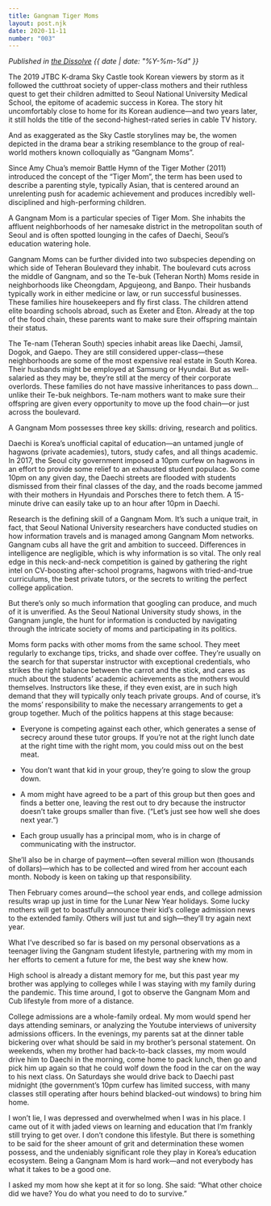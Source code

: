 ```yaml
---
title: Gangnam Tiger Moms
layout: post.njk
date: 2020-11-11
number: "003"
---
```


*Published in [the Dissolve](https://thedissolve.kr/) {{ date | date: "%Y-%m-%d" }}*

The 2019 JTBC K-drama Sky Castle took Korean viewers by storm as it followed the cutthroat society of upper-class mothers and their ruthless quest to get their children admitted to Seoul National University Medical School, the epitome of academic success in Korea. The story hit uncomfortably close to home for its Korean audience—and two years later, it still holds the title of the second-highest-rated series in cable TV history.

And as exaggerated as the Sky Castle storylines may be, the women depicted in the drama bear a striking resemblance to the group of real-world mothers known colloquially as “Gangnam Moms”.

Since Amy Chua’s memoir Battle Hymn of the Tiger Mother (2011) introduced the concept of the “Tiger Mom”, the term has been used to describe a parenting style, typically Asian, that is centered around an unrelenting push for academic achievement and produces incredibly well-disciplined and high-performing children.

A Gangnam Mom is a particular species of Tiger Mom. She inhabits the affluent neighborhoods of her namesake district in the metropolitan south of Seoul and is often spotted lounging in the cafes of Daechi, Seoul’s education watering hole.

Gangnam Moms can be further divided into two subspecies depending on which side of Teheran Boulevard they inhabit. The boulevard cuts across the middle of Gangnam, and so the Te-buk (Teheran North) Moms reside in neighborhoods like Cheongdam, Apgujeong, and Banpo. Their husbands typically work in either medicine or law, or run successful businesses. These families hire housekeepers and fly first class. The children attend elite boarding schools abroad, such as Exeter and Eton. Already at the top of the food chain, these parents want to make sure their offspring maintain their status.

The Te-nam (Teheran South) species inhabit areas like Daechi, Jamsil, Dogok, and Gaepo. They are still considered upper-class—these neighborhoods are some of the most expensive real estate in South Korea. Their husbands might be employed at Samsung or Hyundai. But as well-salaried as they may be, they’re still at the mercy of their corporate overlords. These families do not have massive inheritances to pass down... unlike their Te-buk neighbors. Te-nam mothers want to make sure their offspring are given every opportunity to move up the food chain—or just across the boulevard.

A Gangnam Mom possesses three key skills: driving, research and politics.

Daechi is Korea’s unofficial capital of education—an untamed jungle of hagwons (private academies), tutors, study cafes, and all things academic. In 2017, the Seoul city government imposed a 10pm curfew on hagwons in an effort to provide some relief to an exhausted student populace. So come 10pm on any given day, the Daechi streets are flooded with students dismissed from their final classes of the day, and the roads become jammed with their mothers in Hyundais and Porsches there to fetch them. A 15-minute drive can easily take up to an hour after 10pm in Daechi.

Research is the defining skill of a Gangnam Mom. It’s such a unique trait, in fact, that Seoul National University researchers have conducted studies on how information travels and is managed among Gangnam Mom networks. Gangnam cubs all have the grit and ambition to succeed. Differences in intelligence are negligible, which is why information is so vital. The only real edge in this neck-and-neck competition is gained by gathering the right intel on CV-boosting after-school programs, hagwons with tried-and-true curriculums, the best private tutors, or the secrets to writing the perfect college application.

But there’s only so much information that googling can produce, and much of it is unverified. As the Seoul National University study shows, in the Gangnam jungle, the hunt for information is conducted by navigating through the intricate society of moms and participating in its politics.

Moms form packs with other moms from the same school. They meet regularly to exchange tips, tricks, and shade over coffee. They’re usually on the search for that superstar instructor with exceptional credentials, who strikes the right balance between the carrot and the stick, and cares as much about the students’ academic achievements as the mothers would themselves. Instructors like these, if they even exist, are in such high demand that they will typically only teach private groups. And of course, it’s the moms’ responsibility to make the necessary arrangements to get a group together. Much of the politics happens at this stage because:

- Everyone is competing against each other, which generates a sense of secrecy around these tutor groups. If you’re not at the right lunch date at the right time with the right mom, you could miss out on the best meat.

- You don’t want that kid in your group, they’re going to slow the group down.

- A mom might have agreed to be a part of this group but then goes and finds a better one, leaving the rest out to dry because the instructor doesn’t take groups smaller than five. (“Let’s just see how well she does next year.”)

- Each group usually has a principal mom, who is in charge of communicating with the instructor.

She’ll also be in charge of payment—often several million won (thousands of dollars)—which has to be collected and wired from her account each month. Nobody is keen on taking up that responsibility.

Then February comes around—the school year ends, and college admission results wrap up just in time for the Lunar New Year holidays. Some lucky mothers will get to boastfully announce their kid’s college admission news to the extended family. Others will just tut and sigh—they’ll try again next year.

What I’ve described so far is based on my personal observations as a teenager living the Gangnam student lifestyle, partnering with my mom in her efforts to cement a future for me, the best way she knew how.

High school is already a distant memory for me, but this past year my brother was applying to colleges while I was staying with my family during the pandemic. This time around, I got to observe the Gangnam Mom and Cub lifestyle from more of a distance.

College admissions are a whole-family ordeal. My mom would spend her days attending seminars, or analyzing the Youtube interviews of university admissions officers. In the evenings, my parents sat at the dinner table bickering over what should be said in my brother’s personal statement. On weekends, when my brother had back-to-back classes, my mom would drive him to Daechi in the morning, come home to pack lunch, then go and pick him up again so that he could wolf down the food in the car on the way to his next class. On Saturdays she would drive back to Daechi past midnight (the government’s 10pm curfew has limited success, with many classes still operating after hours behind blacked-out windows) to bring him home.

I won’t lie, I was depressed and overwhelmed when I was in his place. I came out of it with jaded views on learning and education that I’m frankly still trying to get over. I don’t condone this lifestyle. But there is something to be said for the sheer amount of grit and determination these women possess, and the undeniably significant role they play in Korea’s education ecosystem. Being a Gangnam Mom is hard work—and not everybody has what it takes to be a good one.

I asked my mom how she kept at it for so long. She said: “What other choice did we have? You do what you need to do to survive.”